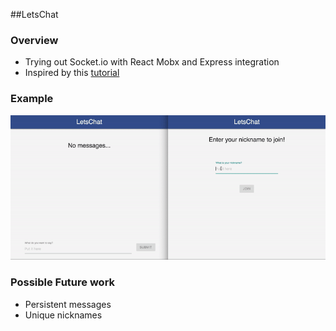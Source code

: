 ##LetsChat

### Overview
- Trying out Socket.io with React Mobx and Express integration
- Inspired by this [tutorial](https://socket.io/get-started/chat/)

### Example
![Alt Text](./out/overview.gif)

### Possible Future work
- Persistent messages
- Unique nicknames

